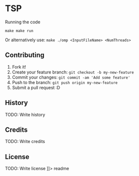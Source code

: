 # TSP
<snippet>
  <content><![CDATA[
# ${1:Solving Travelling Salesman using Genetic Algorithms}

## Running the code 
`make
 make run`

Or alternatively use:
`make
 ./omp <InputFileName> <NumThreads>`
## Contributing

1. Fork it!
2. Create your feature branch: `git checkout -b my-new-feature`
3. Commit your changes: `git commit -am 'Add some feature'`
4. Push to the branch: `git push origin my-new-feature`
5. Submit a pull request :D

## History

TODO: Write history

## Credits

TODO: Write credits

## License

TODO: Write license
]]></content>
  <tabTrigger>readme</tabTrigger>
</snippet>